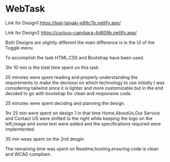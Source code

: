 # WebTask
Link for Design1
https://teal-taiyaki-e89c7b.netlify.app/

Link for Design2
https://curious-capybara-4d609b.netlify.app/

Both Designs are slightly different the main difference is in the UI of the Toggle menu. 

To accomplish the task HTML,CSS and Bootstrap have been used.

3hr 10 min is the total time spent on this task

25 minutes were spent reading and properly understanding the requirements to make the decision on which technology to use initially I was considering tailwind since it is lighter and more customizable but in the end decided to go with bootstrap for clean and responsive code.

25 minutes were spent deciding and planning the design.

1hr 25 min were spent on design 1 in that time Home,AboutUs,Our Service and Contact US were shifted to the right while keeping the logo on the left,image and some text were added and the specifications required were implemtented. 

35 min weas spent on the 2nd desgin 

The remaining time was spent on Readme,hosting,ensuring code is clean and WCAG compliant.



